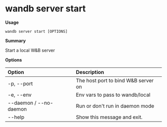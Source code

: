 # wandb server start

**Usage**

`wandb server start [OPTIONS]`

**Summary**

Start a local W&B server

**Options**

| **Option** | **Description** |
| :--- | :--- |
| -p, --port | The host port to bind W&B server on |
| -e, --env | Env vars to pass to wandb/local |
| --daemon / --no-daemon | Run or don't run in daemon mode |
| --help | Show this message and exit. |

